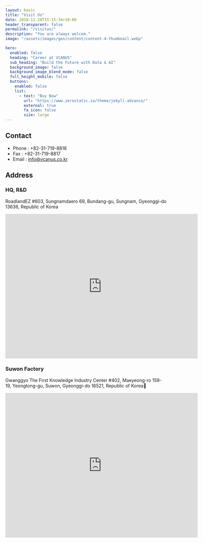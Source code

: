 ```yaml
---
layout: basic
title: "Visit Us"
date: 2018-11-28T15:15:34+10:00
header_transparent: false
permalink: "/visitus/"
description: "You are always welcom."
image: "/assets/images/gen/content/content-4-thumbnail.webp"

hero:
  enabled: false
  heading: "Career at VCANUS"
  sub_heading: "Build the Future with Data & AI"
  background_image: false
  background_image_blend_mode: false
  full_height_mobile: false
  buttons:
    enabled: false
    list:
      - text: "Buy Now"
        url: "https://www.zerostatic.io/theme/jekyll-advance/"
        external: true
        fa_icon: false
        size: large
---
```


## Contact

 - Phone : +82-31-719-8816
 - Fax : +82-31-719-8817
 - Email : info@vcanus.co.kr


## Address 

### HQ, R&D
RoadlandEZ #603, Sungnamdaero 69, Bundang-gu, Sungnam, Gyeonggi-do 13636, Republic of Korea
<iframe src="https://www.google.com/maps/embed?pb=!1m18!1m12!1m3!1d3172.002101659315!2d127.10555784097967!3d37.342458937060485!2m3!1f0!2f0!3f0!3m2!1i1024!2i768!4f13.1!3m3!1m2!1s0x357b5962e5208497%3A0x18cfc7f7dbde09ad!2sVCANUS!5e0!3m2!1sen!2skr!4v1757350882096!5m2!1sen!2skr" width="600" height="450" style="border:0;" allowfullscreen="" loading="lazy" referrerpolicy="no-referrer-when-downgrade"></iframe>

### Suwon Factory
Gwanggyo The First Knowledge Industry Center #402, Maeyeong-ro 159-19, Yeongtong-gu, Suwon, Gyeonggi-do 16521, Republic of Korea
<iframe src="https://www.google.com/maps/embed?pb=!1m18!1m12!1m3!1d50803.53517184277!2d126.99420123125002!3d37.2661874!2m3!1f0!2f0!3f0!3m2!1i1024!2i768!4f13.1!3m3!1m2!1s0x357b45006c27892d%3A0x6ab568f7124696b0!2sVCANUS!5e0!3m2!1sen!2skr!4v1757344571299!5m2!1sen!2skr" width="600" height="450" style="border:0;" allowfullscreen="" loading="lazy" referrerpolicy="no-referrer-when-downgrade"></iframe>
